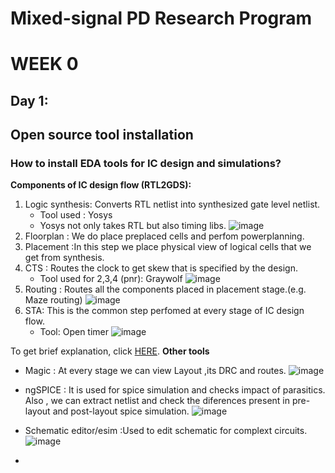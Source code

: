 # Mixed-signal PD Research Program
# WEEK 0
## Day 1: 
## Open source tool installation
### How to install EDA tools for IC design and simulations?

**Components of IC design flow (RTL2GDS):**
1. Logic synthesis: Converts RTL netlist into synthesized gate level netlist.
   - Tool used : Yosys
   - Yosys not only takes RTL but also timing libs.
 ![image](https://user-images.githubusercontent.com/123575472/216769865-836318e9-893e-4fd1-8e8b-342ec6e895a0.png)
2. Floorplan : We do place preplaced cells and perfom powerplanning.
3. Placement :In this step we place physical view of logical cells that we get from synthesis.
4. CTS : Routes the clock to get skew that is specified by the design.
   - Tool used for 2,3,4 (pnr): Graywolf
 ![image](https://user-images.githubusercontent.com/123575472/216771311-f6777699-d090-4cab-9fa0-e539dc5b482f.png)
5. Routing : Routes all the components placed in placement stage.(e.g. Maze routing)
 ![image](https://user-images.githubusercontent.com/123575472/216771643-79112f8a-f938-4566-b91d-c3d77a4e5da7.png)
6. STA: This is the common step perfomed at every stage of IC design flow.
   - Tool: Open timer
 ![image](https://user-images.githubusercontent.com/123575472/216771845-b7c984e6-33b3-465b-81b3-490c37886124.png)
 
 To get brief explanation, click [HERE](https://github.com/shakila-12/Physical-design-workshop-using-openlane).
 **Other tools**
 - Magic : At every stage we can view Layout ,its DRC and routes.
   ![image](https://user-images.githubusercontent.com/123575472/216772470-9a139254-48ed-4af1-992b-e50370f2ef06.png)
   
 - ngSPICE : It is used for spice simulation and checks impact of parasitics. Also , we can extract netlist and check the diferences present in pre-layout and post-layout spice simulation.
  ![image](https://user-images.githubusercontent.com/123575472/216772791-deff5888-0045-4d0a-b1ac-18be94e07d0a.png)
  
 - Schematic editor/esim :Used to edit schematic for complext circuits.
  ![image](https://user-images.githubusercontent.com/123575472/216772868-a4e31003-44ca-4061-b91b-bd6919c0432f.png)

 - 
